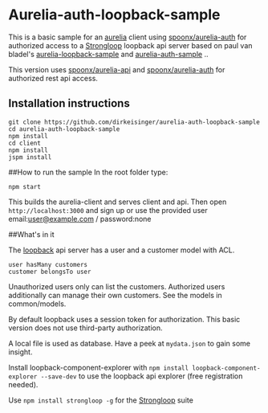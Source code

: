 # Aurelia-auth-loopback-sample

This is a basic sample for an [aurelia](http://aurelia.io/) client using [spoonx/aurelia-auth](https://github.com/SpoonX/aurelia-auth) for authorized access to a [Strongloop](http://loopback.io/) loopback api server based on paul van bladel's [aurelia-loopback-sample](https://github.com/paulvanbladel/aurelia-loopback-sample/) and [aurelia-auth-sample](https://github.com/paulvanbladel/aurelia-auth-sample/)
..

This version uses [spoonx/aurelia-api](https://github.com/SpoonX/aurelia-api) and [spoonx/aurelia-auth](https://github.com/SpoonX/aurelia-auth) for authorized rest api access.

## Installation instructions
```
git clone https://github.com/dirkeisinger/aurelia-auth-loopback-sample
cd aurelia-auth-loopback-sample
npm install
cd client
npm install
jspm install
```

##How to run the sample
In the root folder type:
```
npm start
```
This builds the aurelia-client and serves client and api. Then open `http://localhost:3000` and sign up or use the provided user email:user@example.com / password:none

##What's in it

The [loopback](https://docs.strongloop.com/display/public/LB/LoopBack) api server has a user and a customer model with ACL.
```
user hasMany customers
customer belongsTo user
```
Unauthorized users only can list the customers. Authorized users additionally can manage their own customers. See the models in common/models.

By default loopback uses a session token for authorization. This basic version does not use third-party authorization.

A local file is used as database. Have a peek at `mydata.json` to gain some insight.

Install loopback-component-explorer with `npm install loopback-component-explorer --save-dev` to use the loopback api explorer (free registration needed).

Use `npm install strongloop -g` for the [Strongloop](http://loopback.io/) suite 

